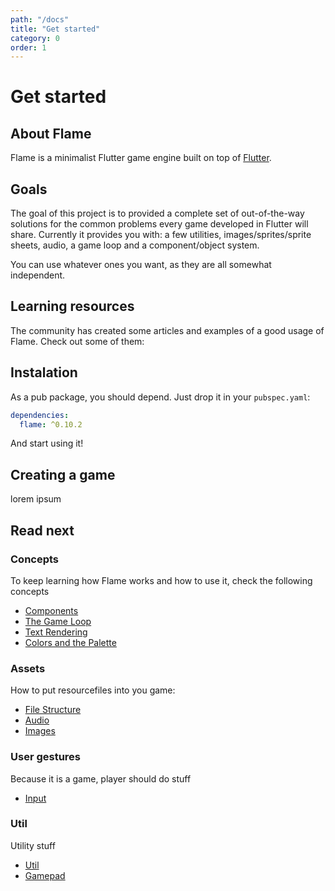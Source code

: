 ```yaml
---
path: "/docs"
title: "Get started"
category: 0
order: 1
---
```


# Get started

## About Flame

Flame is a minimalist Flutter game engine built on top of [Flutter](https://flutter.dev/).

## Goals

The goal of this project is to provided a complete set of out-of-the-way solutions for the common problems every game developed in Flutter will share.
Currently it provides you with: a few utilities, images/sprites/sprite sheets, audio, a game loop and a component/object system.

You can use whatever ones you want, as they are all somewhat independent.

## Learning resources

The community has created some articles and examples of a good usage of Flame. Check out some of them:



## Instalation

As a pub package, you should depend. Just drop it in your `pubspec.yaml`:


```yaml
dependencies:
  flame: ^0.10.2
```

And start using it!


## Creating a game

lorem ipsum


## Read next

### Concepts

To keep learning how Flame works and how to use it, check the following concepts

* [Components](/docs/components)
* [The Game Loop](/docs/game-loop)
* [Text Rendering](/docs/text-rendering)
* [Colors and the Palette](/docs/colors)

### Assets

How to put resourcefiles into you game:

* [File Structure](/docs/file-structure)
* [Audio](/docs/audio)
* [Images](/docs/images)

### User gestures

Because it  is a game, player should do stuff

* [Input](/docs/input)


### Util

Utility stuff

* [Util](/docs/util)
* [Gamepad](/docs/gamepad)